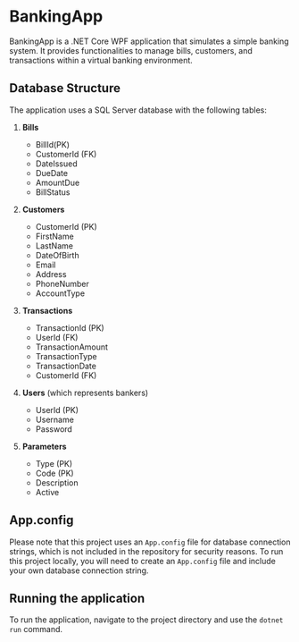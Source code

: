 # BankingApp

BankingApp is a .NET Core WPF application that simulates a simple banking system. It provides functionalities to manage bills, customers, and transactions within a virtual banking environment.

## Database Structure

The application uses a SQL Server database with the following tables:



1. **Bills**
    - BillId(PK)
    - CustomerId (FK)
    - DateIssued
    - DueDate
    - AmountDue
    - BillStatus

2. **Customers**
    - CustomerId (PK)
    - FirstName
    - LastName
    - DateOfBirth
    - Email
    - Address
    - PhoneNumber
    - AccountType

3. **Transactions**
    - TransactionId (PK)
    - UserId (FK)
    - TransactionAmount
    - TransactionType
    - TransactionDate
    - CustomerId (FK)

4. **Users** (which represents bankers)
    - UserId (PK)
    - Username
    - Password
	
5. **Parameters**
	- Type (PK)
	- Code (PK)
	- Description 
	- Active

## App.config

Please note that this project uses an `App.config` file for database connection strings, which is not included in the repository for security reasons. To run this project locally, you will need to create an `App.config` file and include your own database connection string.

## Running the application

To run the application, navigate to the project directory and use the `dotnet run` command.
